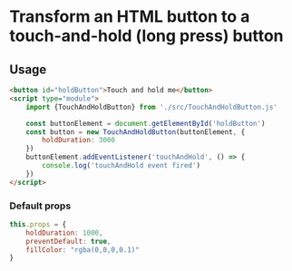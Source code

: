 # Transform an HTML button to a touch-and-hold (long press) button

## Usage

```html
<button id="holdButton">Touch and hold me</button>
<script type="module">
    import {TouchAndHoldButton} from './src/TouchAndHoldButton.js'

    const buttonElement = document.getElementById('holdButton')
    const button = new TouchAndHoldButton(buttonElement, {
        holdDuration: 3000
    })
    buttonElement.addEventListener('touchAndHold', () => {
        console.log('touchAndHold event fired')
    })
</script>
```

### Default props

```javascript
this.props = {
    holdDuration: 1000,
    preventDefault: true,
    fillColor: "rgba(0,0,0,0.1)"
}
```
